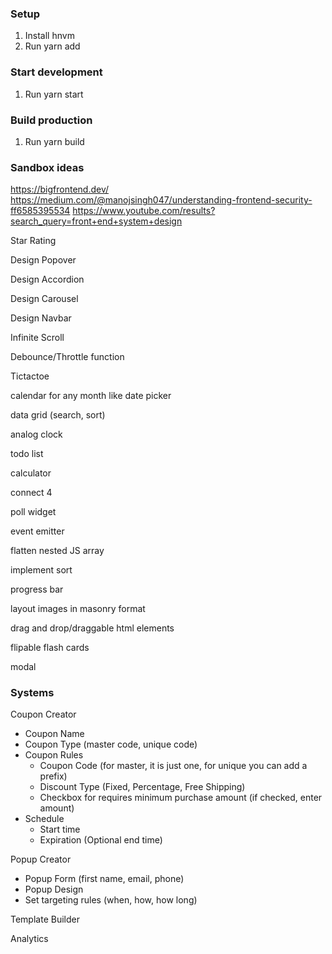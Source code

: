### Setup
1. Install hnvm
2. Run yarn add

### Start development
1. Run yarn start

### Build production
1. Run yarn build

### Sandbox ideas
https://bigfrontend.dev/
https://medium.com/@manojsingh047/understanding-frontend-security-ff6585395534
https://www.youtube.com/results?search_query=front+end+system+design

Star Rating

Design Popover

Design Accordion

Design Carousel

Design Navbar

Infinite Scroll

Debounce/Throttle function

Tictactoe

calendar for any month like date picker

data grid (search, sort)

analog clock

todo list

calculator

connect 4

poll widget

event emitter

flatten nested JS array

implement sort

progress bar

layout images in masonry format

drag and drop/draggable html elements

flipable flash cards

modal

### Systems
Coupon Creator
- Coupon Name
- Coupon Type (master code, unique code)
- Coupon Rules
  - Coupon Code (for master, it is just one, for unique you can add a prefix)
  - Discount Type (Fixed, Percentage, Free Shipping)
  - Checkbox for requires minimum purchase amount (if checked, enter amount)
- Schedule
  - Start time
  - Expiration (Optional end time)

Popup Creator
- Popup Form (first name, email, phone)
- Popup Design
- Set targeting rules (when, how, how long)

Template Builder

Analytics